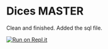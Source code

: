 # Dices MASTER

Clean and finished.
Added the sql file.

[![Run on Repl.it](https://repl.it/badge/github/Javierdelmoral/Dices)](https://repl.it/github/Javierdelmoral/Dices)
